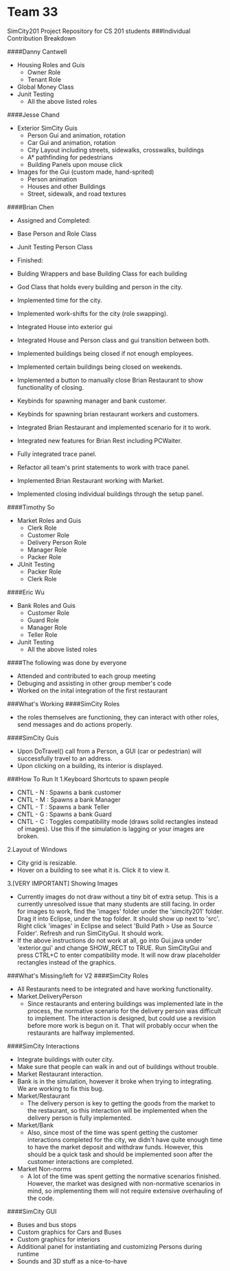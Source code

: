 Team 33
======
SimCity201 Project Repository for CS 201 students
###Individual Contribution Breakdown

####Danny Cantwell
+ Housing Roles and Guis
  * Owner Role
  * Tenant Role
+ Global Money Class
+ Junit Testing
  * All the above listed roles

####Jesse Chand
+ Exterior SimCity Guis
  * Person Gui and animation, rotation
  * Car Gui and animation, rotation
  * City Layout including streets, sidewalks, crosswalks, buildings
  * A* pathfinding for pedestrians
  * Building Panels upon mouse click
+ Images for the Gui (custom made, hand-sprited)
  * Person animation
  * Houses and other Buildings
  * Street, sidewalk, and road textures

####Brian Chen
+ Assigned and Completed:
 + Base Person and Role Class
 + Junit Testing Person Class

+ Finished:
 + Bulding Wrappers and base Building Class for each building
 + God Class that holds every building and person in the city.
 + Implemented time for the city.
 + Implemented work-shifts for the city (role swapping).
 + Integrated House into exterior gui
 + Integrated House and Person class and gui transition between both.
 + Implemented buildings being closed if not enough employees.
 + Implemented certain buildings being closed on weekends.
 + Implemented a button to manually close Brian Restaurant to show functionality of closing.
 + Keybinds for spawning manager and bank customer.
 + Keybinds for spawning brian restaurant workers and customers.
 + Integrated Brian Restaurant and implemented scenario for it to work.
 + Integrated new features for Brian Rest including PCWaiter.
 + Fully integrated trace panel.
 + Refactor all team's print statements to work with trace panel.
 + Implemented Brian Restaurant working with Market.
 + Implemented closing individual buildings through the setup panel.

####Timothy So
+ Market Roles and Guis
  * Clerk Role
  * Customer Role
  * Delivery Person Role
  * Manager Role
  * Packer Role
+ JUnit Testing
  * Packer Role
  * Clerk Role

####Eric Wu
+ Bank Roles and Guis
  * Customer Role
  * Guard Role
  * Manager Role
  * Teller Role
+ Junit Testing
  * All the above listed roles

####The following was done by everyone
+ Attended and contributed to each group meeting
+ Debuging and assisting in other group member's code
+ Worked on the inital integration of the first restaurant

###What's Working
####SimCity Roles
+ the roles themselves are functioning, they can interact with other roles, send messages and do actions properly.

####SimCity Guis
+ Upon DoTravel() call from a Person, a GUI (car or pedestrian) will successfully travel to an address.
+ Upon clicking on a building, its interior is displayed.

###How To Run It
1.Keyboard Shortcuts to spawn people
  * CNTL - N : Spawns a bank customer
  * CNTL - M : Spawns a bank Manager
  * CNTL - T : Spawns a bank Teller
  * CNTL - G : Spawns a bank Guard
  * CNTL - C : Toggles compatibility mode (draws solid rectangles instead of images). Use this if the simulation is lagging or your images are broken.

2.Layout of Windows
  * City grid is resizable. 
  * Hover on a building to see what it is. Click it to view it.

3.[VERY IMPORTANT] Showing Images
  * Currently images do not draw without a tiny bit of extra setup. This is a currently unresolved issue that many students are still facing. In order for images to work, find the 'images' folder under the 'simcity201' folder. Drag it into Eclipse, under the top folder. It should show up next to 'src'. Right click 'images' in Eclipse and select 'Build Path > Use as Source Folder'. Refresh and run SimCityGui. It should work.
  * If the above instructions do not work at all, go into Gui.java under 'exterior.gui' and change SHOW_RECT to TRUE. Run SimCityGui and press CTRL+C to enter compatibility mode. It will now draw placeholder rectangles instead of the graphics. 

###What's Missing/left for V2
####SimCity Roles
+ All Restaurants need to be integrated and have working functionality.
+ Market.DeliveryPerson
  * Since restaurants and entering buildings was implemented late in the process, the normative scenario for the delivery person was difficult to implement. The interaction is designed, but could use a revision before more work is begun on it. That will probably occur when the restaurants are halfway implemented.

####SimCity Interactions
+ Integrate buildings with outer city.
+ Make sure that people can walk in and out of buildings without trouble.
+ Market Restaurant interaction.
+ Bank is in the simulation, however it broke when trying to integrating. We are working to fix this bug.
+ Market/Restaurant
  * The delivery person is key to getting the goods from the market to the restaurant, so this interaction will be implemented when the delivery person is fully implemented.
+ Market/Bank
  * Also, since most of the time was spent getting the customer interactions completed for the city, we didn't have quite enough time to have the market deposit and withdraw funds. However, this should be a quick task and should be implemented soon after the customer interactions are completed.
+ Market Non-norms
  * A lot of the time was spent getting the normative scenarios finished. However, the market was designed with non-normative scenarios in mind, so implementing them will not require extensive overhauling of the code.


####SimCity GUI
+ Buses and bus stops
+ Custom graphics for Cars and Buses
+ Custom graphics for interiors
+ Additional panel for instantiating and customizing Persons during runtime
+ Sounds and 3D stuff as a nice-to-have